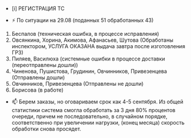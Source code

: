 -  [i] РЕГИСТРАЦИЯ ТС

- ⚡ По ситуации на 29.08 (поданных 51 обработанных 43)
1) Беспалов (техническая ошибка, в процессе исправления)
2) Овсянкина, Хорина, Акимова, Афанасьев, Шутова (Обработаны инспектором, УСЛУГА ОКАЗАНА выдача завтра после изготовления ГРЗ)
3) Пиляев, Василюха (системные ошибки в процессе доставки (переотправлены дошли))
4) Чиненова, Пушистова, Грудинин, Овчинников, Привезенцева (Отправлены дошли)
5) Овчинников, Привезенцева (Отправлены не дошли)
6) Борисова (в работе)
- 📫 Берем заказы, но оговариваем срок как 4-5 сентября. Из общей статистики система смогла обработать за 3 дня 80% процентов очереди, причем не последовательно, в случайном порядке, соответственно при увеличении нагрузки, (конец месяца) скорость обработки снова просядет.



<!---
Yusovs/Yusovs is a ✨ special ✨ repository because its `README.md` (this file) appears on your GitHub profile.
You can click the Preview link to take a look at your changes.
--->
